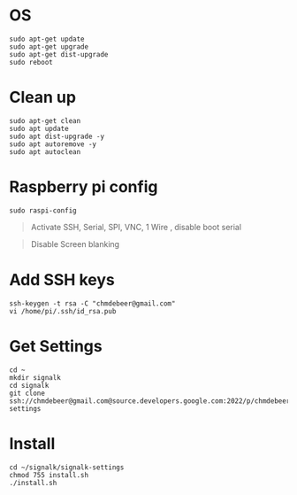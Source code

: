 # OS
    sudo apt-get update
    sudo apt-get upgrade
    sudo apt-get dist-upgrade
    sudo reboot

# Clean up
    sudo apt-get clean
    sudo apt update
    sudo apt dist-upgrade -y
    sudo apt autoremove -y
    sudo apt autoclean

# Raspberry pi config
    sudo raspi-config

> Activate SSH, Serial, SPI, VNC, 1 Wire , disable boot serial

> Disable Screen blanking

# Add SSH keys
    ssh-keygen -t rsa -C "chmdebeer@gmail.com"
    vi /home/pi/.ssh/id_rsa.pub

# Get Settings
    cd ~
    mkdir signalk
    cd signalk
    git clone ssh://chmdebeer@gmail.com@source.developers.google.com:2022/p/chmdebeer/r/signalk-settings

# Install
    cd ~/signalk/signalk-settings
    chmod 755 install.sh
    ./install.sh

